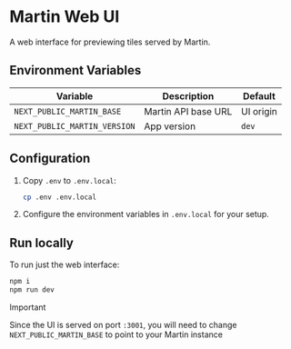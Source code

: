 # Martin Web UI

A web interface for previewing tiles served by Martin.

## Environment Variables

| Variable                             | Description                | Default     |
|--------------------------------------|----------------------------|-------------|
| `NEXT_PUBLIC_MARTIN_BASE`            | Martin API base URL        | UI origin   |
| `NEXT_PUBLIC_MARTIN_VERSION`         | App version                | `dev`       |

## Configuration

1. Copy `.env` to `.env.local`:
   ```bash
   cp .env .env.local
   ```

2. Configure the environment variables in `.env.local` for your setup.

## Run locally

To run just the web interface:

```bash
npm i
npm run dev
```

> [!IMPORTANT]
> Since the UI is served on port `:3001`, you will need to change `NEXT_PUBLIC_MARTIN_BASE` to point to your Martin instance

